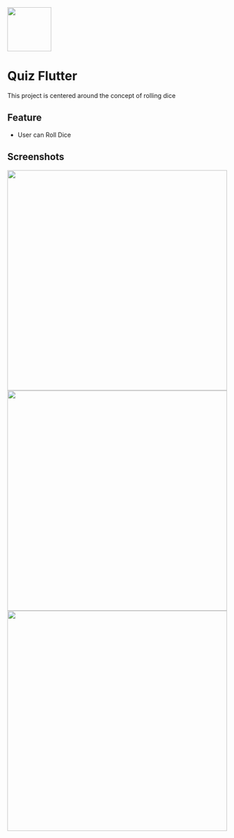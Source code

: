 <img src="https://github.com/zeo18/Quiz_flutterr/assets/90707486/ccf1302b-38be-472f-84ac-38f05341598b"  height="100">

<h1>Quiz Flutter</h1>

<p>This project is centered around the concept of rolling dice</p>


<h2>Feature</h2>
<ul>
  <li>User can Roll Dice</li>
 
</ul>

<h2>Screenshots</h2>
<img src="https://github.com/zeo18/Quiz_flutterr/assets/90707486/c467643f-b357-4ced-9a39-ac0c24556d01"  height="500">
<img src="https://github.com/zeo18/Quiz_flutterr/assets/90707486/1257011a-8071-4c7c-90a6-672c5ab77fac"  height="500">
<img src="https://github.com/zeo18/Quiz_flutterr/assets/90707486/a98daba1-e1ae-421b-87f4-240161e7b844"  height="500">







